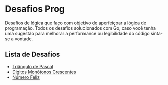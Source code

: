 # Desafios Prog

Desafios de lógica que faço com objetivo de aperfeiçoar a lógica de programação.
Todos os desafios solucionados com Go, caso você tenha uma sugestão para melhorar a performance ou legibilidade do código sinta-se a vontade.

## Lista de Desafios

  - [Triângulo de Pascal](https://leetcode.com/problems/pascals-triangle/)
  - [Digitos Monótonos Crescentes](https://leetcode.com/problems/monotone-increasing-digits/)
  - [Número Feliz](https://leetcode.com/problems/happy-number/)